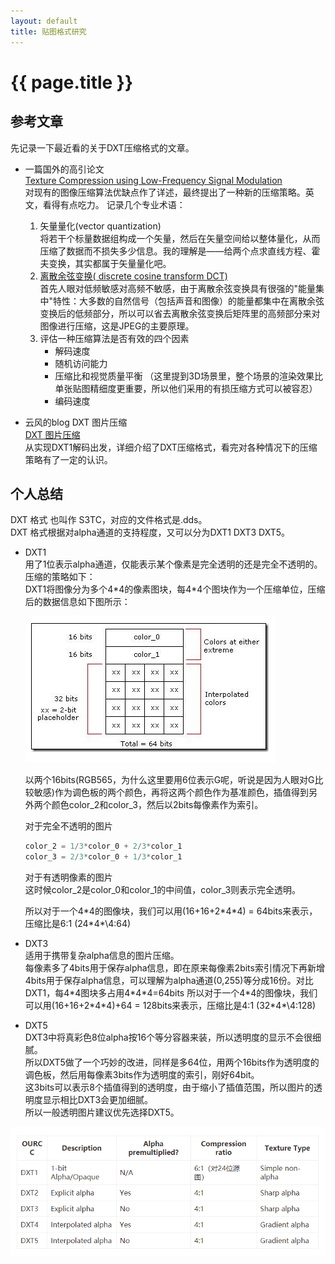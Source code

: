 ```yaml
---
layout: default
title: 贴图格式研究
---
```


{{ page.title }}
================

## 参考文章
先记录一下最近看的关于DXT压缩格式的文章。

* 一篇国外的高引论文    
    [Texture Compression using Low-Frequency Signal Modulation](/attachments/1.pdf)  
    对现有的图像压缩算法优缺点作了详述，最终提出了一种新的压缩策略。英文，看得有点吃力。
    记录几个专业术语：
    1. 矢量量化(vector quantization)  
    将若干个标量数据组构成一个矢量，然后在矢量空间给以整体量化，从而压缩了数据而不损失多少信息。我的理解是——给两个点求直线方程、霍夫变换，其实都属于矢量量化吧。  
    2. [离散余弦变换( discrete cosine transform DCT)](https://blog.csdn.net/jubincn/article/details/6882179)  
    首先人眼对低频敏感对高频不敏感，由于离散余弦变换具有很强的"能量集中"特性：大多数的自然信号（包括声音和图像）的能量都集中在离散余弦变换后的低频部分，所以可以省去离散余弦变换后矩阵里的高频部分来对图像进行压缩，这是JPEG的主要原理。
    3. 评估一种压缩算法是否有效的四个因素  
        * 解码速度
        * 随机访问能力
        * 压缩比和视觉质量平衡
        （这里提到3D场景里，整个场景的渲染效果比单张贴图精细度更重要，所以他们采用的有损压缩方式可以被容忍）
        * 编码速度

* 云风的blog  DXT 图片压缩  
    [DXT 图片压缩](https://blog.codingnow.com/2007/05/dxt.html)  
    从实现DXT1解码出发，详细介绍了DXT压缩格式，看完对各种情况下的压缩策略有了一定的认识。

## 个人总结

DXT 格式 也叫作 S3TC，对应的文件格式是.dds。  
DXT 格式根据对alpha通道的支持程度，又可以分为DXT1 DXT3 DXT5。  
* DXT1  
	用了1位表示alpha通道，仅能表示某个像素是完全透明的还是完全不透明的。压缩的策略如下：  
	DXT1将图像分为多个4\*4的像素图块，每4\*4个图块作为一个压缩单位，压缩后的数据信息如下图所示：

	![](/images/2019-04-16-12-52-06.png)

	以两个16bits(RGB565，为什么这里要用6位表示G呢，听说是因为人眼对G比较敏感)作为调色板的两个颜色，再将这两个颜色作为基准颜色，插值得到另外两个颜色color_2和color_3，然后以2bits每像素作为索引。

	对于完全不透明的图片  
	``` python
	color_2 = 1/3*color_0 + 2/3*color_1
	color_3 = 2/3*color_0 + 1/3*color_1
	``` 
	对于有透明像素的图片  
	这时候color_2是color_0和color_1的中间值，color_3则表示完全透明。

	所以对于一个4\*4的图像块，我们可以用(16+16+2\*4\*4) = 64bits来表示，压缩比是6:1 (24\*4*\4:64)

* DXT3  
	适用于携带复杂alpha信息的图片压缩。  
	每像素多了4bits用于保存alpha信息，即在原来每像素2bits索引情况下再新增4bits用于保存alpha信息，可以理解为alpha通道(0,255)等分成16份。对比DXT1，每4\*4图块多占用4\*4\*4=64bits
	所以对于一个4\*4的图像块，我们可以用(16+16+2\*4\*4)+64 = 128bits来表示，压缩比是4:1 (32\*4*\4:128)

* DXT5  
	DXT3中将真彩色8位alpha按16个等分容器来装，所以透明度的显示不会很细腻。  
	所以DXT5做了一个巧妙的改进，同样是多64位，用两个16bits作为透明度的调色板，然后用每像素3bits作为透明度的索引，刚好64bit。  
	这3bits可以表示8个插值得到的透明度，由于缩小了插值范围，所以图片的透明度显示相比DXT3会更加细腻。  
	所以一般透明图片建议优先选择DXT5。

![](/images/2019-04-16-22-04-26.png)



